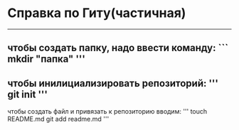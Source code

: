 # Справка по Гиту(частичная)
---
чтобы создать папку, надо ввести команду: ``` mkdir "папка" '''
---
чтобы инилициализировать репозиторий: ''' git init '''
---
чтобы создать файл и привязать к репозиторию вводим:
'''
touch README.md
git add readme.md
'''
